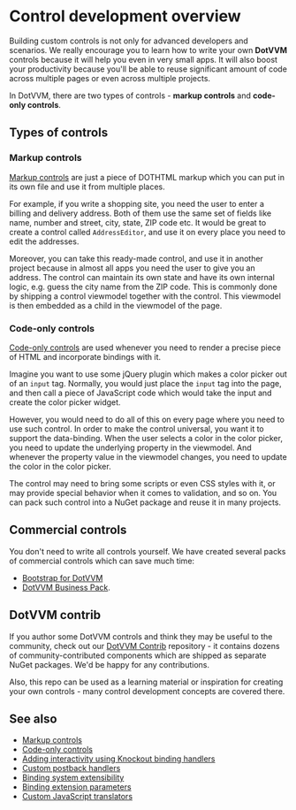 # Control development overview

Building custom controls is not only for advanced developers and scenarios. We really encourage you to learn how to write your own **DotVVM** controls because it will help you even in very small apps. It will also boost your productivity because you'll be able to reuse significant amount of code across multiple pages or even across multiple projects.

In DotVVM, there are two types of controls - **markup controls** and **code-only controls**. 

## Types of controls

### Markup controls

[Markup controls](markup-controls) are just a piece of DOTHTML markup which you can put in its own file and use it from multiple places.

For example, if you write a shopping site, you need the user to enter a billing and delivery address. Both of them use the same set of fields like name, number and street, city, state, ZIP code etc. It would be great to create a control called `AddressEditor`, and use it on every place you need to edit the addresses.

Moreover, you can take this ready-made control, and use it in another project because in almost all apps you need the user to give you an address. The control can maintain its own state and have its own internal logic, e.g. guess the city name from the ZIP code. This is commonly done by shipping a control viewmodel together with the control. This viewmodel is then embedded as a child in the viewmodel of the page.

### Code-only controls

[Code-only controls](code-only-controls) are used whenever you need to render a precise piece of HTML and incorporate bindings with it.

Imagine you want to use some jQuery plugin which makes a color picker out of an `input` tag. Normally, you would just place the `input` tag into the page, and then call a piece of JavaScript code which would take the input and create the color picker widget. 

However, you would need to do all of this on every page where you need to use such control. In order to make the control universal, you want it to support the data-binding. When the user selects a color in the color picker, you need to update the underlying property in the viewmodel. And whenever the property value in the viewmodel changes, you need to update the color in the color picker. 

The control may need to bring some scripts or even CSS styles with it, or may provide special behavior when it comes to validation, and so on. You can  pack such control into a NuGet package and reuse it in many projects.

## Commercial controls

You don't need to write all controls yourself. We have created several packs of commercial controls which can save much time:

* [Bootstrap for DotVVM](https://www.dotvvm.com/products/bootstrap-for-dotvvm)
* [DotVVM Business Pack](https://www.dotvvm.com/products/dotvvm-business-pack).

## DotVVM contrib

If you author some DotVVM controls and think they may be useful to the community, check out our [DotVVM Contrib](https://github.com/riganti/dotvvm-contrib) repository - it contains dozens of community-contributed components which are shipped as separate NuGet packages. We'd be happy for any contributions.

Also, this repo can be used as a learning material or inspiration for creating your own controls - many control development concepts are covered there.

## See also

* [Markup controls](markup-controls)
* [Code-only controls](code-only-controls)
* [Adding interactivity using Knockout binding handlers](interactivity)
* [Custom postback handlers](custom-postback-handlers)
* [Binding system extensibility](binding-extensibility)
* [Binding extension parameters](binding-extension-parameters)
* [Custom JavaScript translators](custom-javascript-translators)